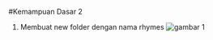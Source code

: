 #Kemampuan Dasar 2

1. Membuat new folder dengan nama rhymes 
    ![gambar 1](https://github.com/khoriers/IMAGE-ELSA/blob/master/IMAGE%20ELSA/1.png)
